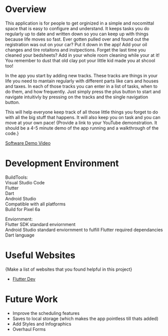 # Overview

This application is for people to get orginized in a simple and nocomittal space that is easy to configure and understand. It keeps tasks you do regularly up to date and written down so you can keep up with things because life moves so fast. Ever gotten pulled over and found out the registration was out on your car? Put it down in the app! Add your oil changes and tire rotaitons and instpections. Forget the last time you cleaned your bedsheets? Add in your whole room cleaning while your at it! You remember to dust that old clay pot your little kid made you at shcool too!

In the app you start by adding new tracks. These tracks are things in your life you need to mantain regularly with different parts like cars and houses and taxes. In each of those tracks you can enter in a list of tasks, when to do them, and how frequently. Just simply press the plus button to start and navigate intuitivly by pressing on the tracks and the single navigation button.

This will help everyone keep track of all those little things you forget to do with all the big stuff that happens. It will also keep you on task and you can move at your own pace!
{Provide a link to your YouTube demonstration.  It should be a 4-5 minute demo of the app running and a walkthrough of the code.}

[Software Demo Video](http://youtube.link.goes.here)

# Development Environment
BuildTools: \
Visual Studio Code \
Flutter \
Dart \
Android Studio \
Compatible with all platforms \
Build for Pixel 6a 

Enviornment: \
Flutter SDK standard enviornment \
Android Studio standard enviornment to fulfill Flutter required dependancies \
Dart language 
# Useful Websites

{Make a list of websites that you found helpful in this project}
* [Flutter Dev](https://www.google.com/url?sa=t&source=web&rct=j&opi=89978449&url=https://docs.flutter.dev/get-started/install&ved=2ahUKEwiB6ef_zrOLAxUsK0QIHTQ4CBgQFnoECAwQAQ&usg=AOvVaw0_DysGRxe6bHMb0c8Whvun)

# Future Work

* Improve the scheduling features
* Saves to local storage (which makes the app pointless till thats added)
* Add Styles and Infographics
* Overhaul Forms

